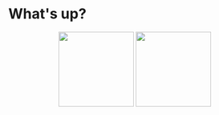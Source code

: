 #  What's up? 

<p align="center">
   <img src="https://github-readme-stats.vercel.app/api/wakatime?username=romankoshchei&theme=discord_old_blurple&hide=other&hide_border=true&langs_count=4&custom_title=Week%20activity" height=150>
   <img src="https://github-readme-stats.vercel.app/api/top-langs?username=roman-koshchei&theme=discord_old_blurple&hide=html&layout=compact&hide_title=true&langs_count=6&hide_border=true" height=150>
</p>
